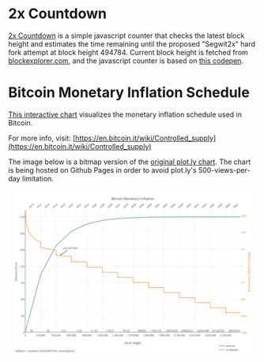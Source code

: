 

2x Countdown
=====
[2x Countdown](http://bashco.github.io/2x_Countdown/) is a simple javascript counter that checks the latest block height and estimates the time remaining until the proposed "Segwit2x" hard fork attempt at block height 494784. Current block height is fetched from [blockexplorer.com](https://blockexplorer.com), and the javascript counter is based on [this codepen](https://codepen.io/SitePoint/pen/MwNPVq).


Bitcoin Monetary Inflation Schedule
========
[This interactive chart](http://bashco.github.io/Bitcoin_Monetary_Inflation/) visualizes the monetary inflation schedule used in Bitcoin. 

For more info, visit: [https://en.bitcoin.it/wiki/Controlled_supply](https://en.bitcoin.it/wiki/Controlled_supply)

The image below is a bitmap version of the [original plot.ly chart](https://plot.ly/~BashCo/5.embed?share_key=ljQVkaTiHXjX2W41UiqzCn). The chart is being hosted on Github Pages in order to avoid plot.ly's 500-views-per-day limitation.

![chart embed](/Bitcoin_Monetary_Inflation/images/Bitcoin_Monetary_Inflation.png?raw=true "PNG fallback")


